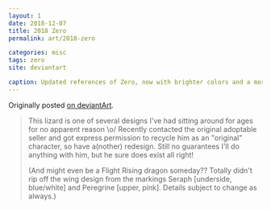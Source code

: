 ```yaml
---
layout: 1
date: 2018-12-07
title: 2018 Zero
permalink: art/2018-zero

categories: misc
tags: zero
site: deviantart

caption: Updated references of Zero, now with brighter colors and a more streamlined body.
---
```

Originally posted [on deviantArt](https://www.deviantart.com/a-flyleaf/art/Zero-Again-No-Problem-775815625).

> This lizard is one of several designs I've had sitting around for ages for no apparent reason \o/ Recently contacted the original adoptable seller and got express permission to recycle him as an "original" character, so have a(nother) redesign. Still no guarantees I'll do anything with him, but he sure does exist all right!
>
> (And might even be a Flight Rising dragon someday?? Totally didn't rip off the wing design from the markings Seraph [underside, blue/white] and Peregrine [upper, pink]. Details subject to change as always.)